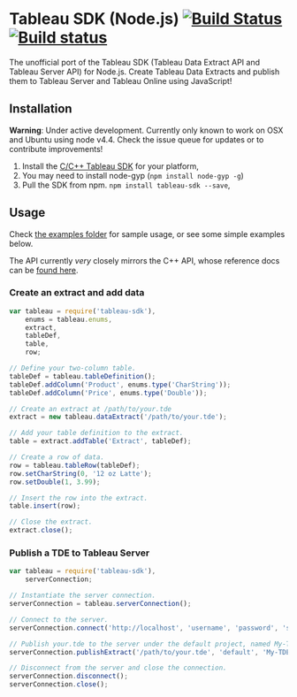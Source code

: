 Tableau SDK (Node.js) [![Build Status](https://travis-ci.org/tableau-mkt/node-tableau-sdk.svg?branch=master)](https://travis-ci.org/tableau-mkt/node-tableau-sdk) [![Build status](https://ci.appveyor.com/api/projects/status/j3j5c0o7bplp04us/branch/master?svg=true)](https://ci.appveyor.com/project/iamEAP/node-tableau-sdk/branch/master)
=====================

The unofficial port of the Tableau SDK (Tableau Data Extract API and Tableau
Server API) for Node.js. Create Tableau Data Extracts and publish them to
Tableau Server and Tableau Online using JavaScript!


## Installation

__Warning__: Under active development. Currently only known to work on OSX and
Ubuntu using node v4.4. Check the issue queue for updates or to contribute
improvements!

1. Install the [C/C++ Tableau SDK](https://onlinehelp.tableau.com/current/api/sdk/en-us/help.htm#SDK/tableau_sdk_installing.htm)
   for your platform,
1. You may need to install node-gyp (`npm install node-gyp -g`)
1. Pull the SDK from npm. `npm install tableau-sdk --save`,


## Usage

Check [the examples folder](/tableau-mkt/node-tableau-sdk/tree/master/examples)
for sample usage, or see some simple examples below.

The API currently _very_ closely mirrors the C++ API, whose reference docs can
be [found here](https://onlinehelp.tableau.com/current/api/sdk/en-us/SDK/C++/html/index.html).

### Create an extract and add data
```javascript
var tableau = require('tableau-sdk'),
    enums = tableau.enums,
    extract,
    tableDef,
    table,
    row;

// Define your two-column table.
tableDef = tableau.tableDefinition();
tableDef.addColumn('Product', enums.type('CharString'));
tableDef.addColumn('Price', enums.type('Double'));

// Create an extract at /path/to/your.tde
extract = new tableau.dataExtract('/path/to/your.tde');

// Add your table definition to the extract.
table = extract.addTable('Extract', tableDef);

// Create a row of data.
row = tableau.tableRow(tableDef);
row.setCharString(0, '12 oz Latte');
row.setDouble(1, 3.99);

// Insert the row into the extract.
table.insert(row);

// Close the extract.
extract.close();
```

### Publish a TDE to Tableau Server
```javascript
var tableau = require('tableau-sdk'),
    serverConnection;

// Instantiate the server connection.
serverConnection = tableau.serverConnection();

// Connect to the server.
serverConnection.connect('http://localhost', 'username', 'password', 'siteId');

// Publish your.tde to the server under the default project, named My-TDE.
serverConnection.publishExtract('/path/to/your.tde', 'default', 'My-TDE', false);

// Disconnect from the server and close the connection.
serverConnection.disconnect();
serverConnection.close();
```
